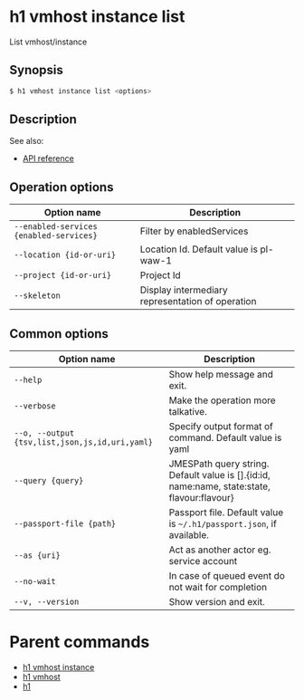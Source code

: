
# h1 vmhost instance list

List vmhost/instance

## Synopsis

```bash
$ h1 vmhost instance list <options>
```

## Description

See also:

* [API reference](https://api.hyperone.com/v2/docs#operation/vmhost_project_instance_list)

## Operation options

| Option name                                 | Description                                      |
| ------------------------------------------- | ------------------------------------------------ |
| ```--enabled-services {enabled-services}``` | Filter by enabledServices                        |
| ```--location {id-or-uri}```                | Location Id. Default value is pl-waw-1           |
| ```--project {id-or-uri}```                 | Project Id                                       |
| ```--skeleton```                            | Display intermediary representation of operation |

## Common options

| Option name                                        | Description                                                                                    |
| -------------------------------------------------- | ---------------------------------------------------------------------------------------------- |
| ```--help```                                       | Show help message and exit.                                                                    |
| ```--verbose```                                    | Make the operation more talkative.                                                             |
| ```--o, --output {tsv,list,json,js,id,uri,yaml}``` | Specify output format of command. Default value is yaml                                        |
| ```--query {query}```                              | JMESPath query string. Default value is [].\{id:id, name:name, state:state, flavour:flavour\}  |
| ```--passport-file {path}```                       | Passport file. Default value is ```~/.h1/passport.json```, if available.                       |
| ```--as {uri}```                                   | Act as another actor eg. service account                                                       |
| ```--no-wait```                                    | In case of queued event do not wait for completion                                             |
| ```--v, --version```                               | Show version and exit.                                                                         |

# Parent commands

* [h1 vmhost instance](./../README.md)
* [h1 vmhost](./../../README.md)
* [h1](./../../../README.md)
